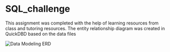 # SQL_challenge

This assignment was completed with the help of learning resources from class and tutoring resources. The entity relationship diagram was created in QuickDBD based on the data files 

![Data Modeling ERD](https://github.com/user-attachments/assets/35677e59-c7f9-4354-959f-4bf473277c4c)
